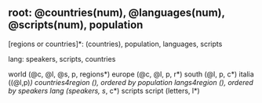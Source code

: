 root: @countries(num), @languages(num), @scripts(num), population
--
[regions or countries]*: (countries), population, languages, scripts

lang: speakers, scripts, countries



world (@c, @l, @s, p, regions*)
  europe (@c, @l, p, r*)
    south (@l, p, c*)
      italia ((@l,p)*)
  countries4region (), ordered by population
  langs4region (), ordered by speakers
    lang (speakers, s*, c*)
  scripts 
    script (letters, l*)
